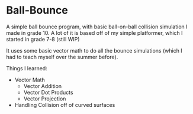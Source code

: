 # Ball-Bounce
A simple ball bounce program, with basic ball-on-ball collision simulation I made in grade 10.
A lot of it is based off of my simple platformer, which I started in grade 7-8 (still WIP)

It uses some basic vector math to do all the bounce simulations (which I had to teach myself over the summer before).

Things I learned:
- Vector Math
  + Vector Addition
  + Vector Dot Products
  + Vector Projection
- Handling Collision off of curved surfaces
